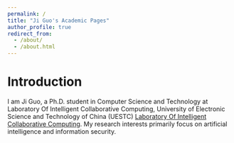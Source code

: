 ```yaml
---
permalink: /
title: "Ji Guo's Academic Pages"
author_profile: true
redirect_from: 
  - /about/
  - /about.html
---
```


# Introduction
I am Ji Guo, a Ph.D. student in Computer Science and Technology at Laboratory Of Intelligent Collaborative Computing, University of Electronic Science and Technology of China (UESTC) [Laboratory Of Intelligent Collaborative Computing](https://icct.uestc.edu.cn/). My research interests primarily focus on artificial intelligence and information security.

